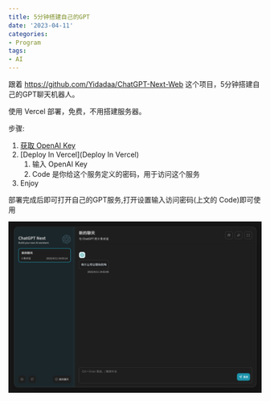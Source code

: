 ```yaml
---
title: 5分钟搭建自己的GPT
date: '2023-04-11'
categories:
- Program
tags:
- AI
---
```


跟着 https://github.com/Yidadaa/ChatGPT-Next-Web 这个项目，5分钟搭建自己的GPT聊天机器人。

使用 Vercel 部署，免费，不用搭建服务器。

步骤:
1. [获取 OpenAI Key](https://platform.openai.com/account/api-keys) 
2. [Deploy In Vercel](Deploy In Vercel)
   1. 输入 OpenAI Key
   2. Code 是你给这个服务定义的密码，用于访问这个服务
3. Enjoy

部署完成后即可打开自己的GPT服务,打开设置输入访问密码(上文的 Code)即可使用

![image.png](./img/img_2.png)